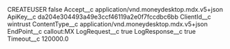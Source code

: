 <?xml version="1.0" encoding="UTF-8"?>
<CustomMetadata xmlns="http://soap.sforce.com/2006/04/metadata" xmlns:xsi="http://www.w3.org/2001/XMLSchema-instance" xmlns:xsd="http://www.w3.org/2001/XMLSchema">
    <label>CREATEUSER</label>
    <protected>false</protected>
    <values>
        <field>Accept__c</field>
        <value xsi:type="xsd:string">application/vnd.moneydesktop.mdx.v5+json</value>
    </values>
    <values>
        <field>ApiKey__c</field>
        <value xsi:type="xsd:string">da204e304493a49e3ccf46119a2e0f7fccdbc6bb</value>
    </values>
    <values>
        <field>ClientId__c</field>
        <value xsi:type="xsd:string">wintrust</value>
    </values>
    <values>
        <field>ContentType__c</field>
        <value xsi:type="xsd:string">application/vnd.moneydesktop.mdx.v5+json</value>
    </values>
    <values>
        <field>EndPoint__c</field>
        <value xsi:type="xsd:string">callout:MX</value>
    </values>
    <values>
        <field>LogRequest__c</field>
        <value xsi:type="xsd:boolean">true</value>
    </values>
    <values>
        <field>LogResponse__c</field>
        <value xsi:type="xsd:boolean">true</value>
    </values>
    <values>
        <field>Timeout__c</field>
        <value xsi:type="xsd:double">120000.0</value>
    </values>
</CustomMetadata>

